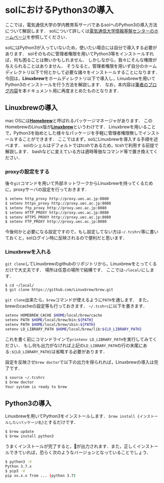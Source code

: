 # solにおけるPython3の導入

ここでは，電気通信大学の学内教育系サーバであるsolへのPython3の導入方法について解説します．
solについて詳しくは[電気通信大学情報基盤センターのホームページ](https://www.cc.uec.ac.jp/)を参照してください．

solにはPython3が入っていないため，使いたい場合には自分で導入する必要があります．
solそのものに管理者権限を用いてPython3等をインストールすれば，何も困ることは無いかもしれません．
しかしながら，我々にそんな権限が与えられることはありません．
そうなると，管理者権限を用いず自分のホームディレクトリ以下で何とかして必要な諸々をインストールすることになります．
今回は，**Linuxbrew**をホームディレクトリ以下で導入し，Linuxbrewを用いてPython3のインストールを行う方法を解説します．
なお，本内容は[筆者のブログ内容](https://nersonu.hatenablog.com/entry/2018/12/17/000000)を本ドキュメント用に再度まとめたものとなります．

## Linuxbrewの導入

mac OSには[**Homebrew**](https://brew.sh/index_ja)と呼ばれるパッケージマネージャがあります．
このHomebrewのLinux版が[**Linuxbrew**](http://linuxbrew.sh/)というわけです．
Linuxbrewを用いることで，Python3を始めとした様々なパッケージを手軽に管理者権限無しでインストールすることができます．
ここではまず，solにLinuxbrewを導入する手順を述べます．
solのシェルはデフォルトではtcshであるため，tcshで利用する前提で解説します．
bashなどに変えている方は適時等価なコマンド等で置き換えてください．

### proxyの設定をする

後々`git`コマンドを用いて外部ネットワークからLinuxbrewを持ってくるために，proxyサーバの設定を行っておきます．

```sh
$ setenv http_proxy http://proxy.uec.ac.jp:8080
$ setenv https_proxy http://proxy.uec.ac.jp:8080
$ setenv ftp_proxy http://proxy.uec.ac.jp:8080
$ setenv HTTP_PROXY http://proxy.uec.ac.jp:8080
$ setenv HTTPS_PROXY http://proxy.uec.ac.jp:8080
$ setenv FTP_PROXY http://proxy.uec.ac.jp:8080
```

今後何かと必要になる設定ですので，もし設定してない方は`~/.tcshrc`等に書いておくと，solログイン時に反映されるので便利だと思います．

### Linuxbrewを入れる

`git clone`してLinuxbrewのgithubのリポジトリから，Linuxbrewをとってくるだけで大丈夫です．
場所は任意の場所で結構です．
ここでは`~/local/`にします．

```sh
$ cd ~/local/
$ git clone https://github.com/Linuxbrew/brew.git
```

`git clone`出来たら，`brew`コマンドが使えるように`PATH`を通します．
また，brewのcacheの設定等も行っておきます．
`~/.tcshrc`に以下を書きます．

```sh
setenv HOMEBREW_CACHE $HOME/local/brew/cache
setenv PATH $HOME/local/brew/bin:${PATH}
setenv PATH $HOME/local/brew/sbin:${PATH}
setenv LD_LIBRARY_PATH $HOME/local/brew/lib:${LD_LIBRARY_PATH}
```

これを書く前にコマンドラインで`printenv LD_LIBRARY_PATH`を実行してみてください．
もし何も出力がなければ上記の`LD_LIBRARY_PATH`の行の末尾にある`:${LD_LIBRARY_PATH}`は省略する必要があります．

設定を反映させ`brew doctor`で以下の出力を得られれば，Linuxbrewの導入は完了です．

```sh
$ source ~/.tcshrc
$ brew doctor
Your system is ready to brew
```

## Python3の導入

Linuxbrewを用いてPython3をインストールします．
`brew install {インストールしたいパッケージ名}`とするだけです．

```sh
$ brew update
$ brew install python3
```

うまくインストールが完了すると，🍺が出力されます．また，正しくインストールできていれば，恐らく次のようなバージョンとなっていることでしょう．

```sh
$ python3 -V
Python 3.7.x
$ pip3 -V
pip xx.x.x from ... (python 3.7)
```
